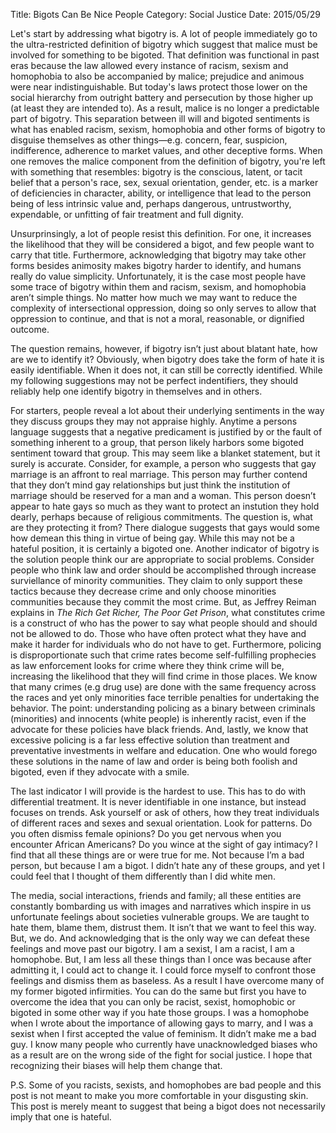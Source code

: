 Title: Bigots Can Be Nice People
Category: Social Justice
Date: 2015/05/29

Let's start by addressing what bigotry is. A lot of people immediately go to the ultra-restricted definition of bigotry which suggest that malice must be involved for something to be bigoted. That definition was functional in past eras because the law allowed every instance of racism, sexism and homophobia to also be accompanied by malice; prejudice and animous were near indistinguishable. But today's laws protect those lower on the social hierarchy from outright battery and persecution by those higher up (at least they are intended to). As a result, malice is no longer a predictable part of bigotry. This separation between ill will and bigoted sentiments is what has enabled racism, sexism, homophobia and other forms of bigotry to disguise themselves as other things—e.g. concern, fear, suspicion, indifference, adherence to market values, and other deceptive forms. When one removes the malice component from the definition of bigotry, you're left with something that resembles: bigotry is the conscious, latent, or tacit belief that a person's race, sex, sexual orientation, gender, etc. is a marker of deficiencies in character, ability, or intelligence that lead to the person being of less intrinsic value and, perhaps dangerous, untrustworthy, expendable, or unfitting of fair treatment and full dignity.

Unsurprinsingly, a lot of people resist this definition. For one, it increases the likelihood that they will be considered a bigot, and few people want to carry that title. Furthermore, acknowledging that bigotry may take other forms besides animosity makes bigotry harder to identify, and humans really do value simplicity. Unfortunately, it is the case most people have some trace of bigotry within them and racism, sexism, and homophobia aren’t simple things. No matter how much we may want to reduce the complexity of intersectional oppression, doing so only serves to allow that oppression to continue, and that is not a moral, reasonable, or dignified outcome.

The question remains, however, if bigotry isn’t just about blatant hate, how are we to identify it? Obviously, when bigotry does take the form of hate it is easily identifiable. When it does not, it can still be correctly identified. While my following suggestions may not be perfect indentifiers, they should reliably help one identify bigotry in themselves and in others. 

For starters, people reveal a lot about their underlying sentiments in the way they discuss groups they may not appraise highly. Anytime a persons language suggests that a negative predicament is justified by or the fault of something inherent to a group, that person likely harbors some bigoted sentiment toward that group. This may seem like a blanket statement, but it surely is accurate. Consider, for example, a person who suggests that gay marriage is an affront to real marriage. This person may further contend that they don’t mind gay relationships but just think the institution of marriage should be reserved for a man and a woman. This person doesn’t appear to hate gays so much as they want to protect an instution they hold dearly, perhaps because of religious commitments. The question is, what are they protecting it from? There dialogue suggests that gays would some how demean this thing in virtue of being gay. While this may not be a hateful position, it is certainly a bigoted one.
Another indicator of bigotry is the solution people think our are appropriate to social problems. Consider people who think law and order should be accomplished through increase surviellance of minority communities. They claim to only support these tactics because they decrease crime and only choose minorities communities because they commit the most crime. But, as Jeffrey Reiman explains in *The Rich Get Richer, The Poor Get Prison*, what constitutes crime is a construct of who has the power to say what people should and should not be allowed to do. Those who have often protect what they have and make it harder for individuals who do not have to get. Furthermore, policing is disproportionate such that crime rates become self-fulfilling prophecies as law enforcement looks for crime where they think crime will be, increasing the likelihood that they will find crime in those places. We know that many crimes (e.g drug use) are done with the same frequency across the races and yet only minorities face terrible penalties for undertaking the behavior. The point: understanding policing as a binary between criminals (minorities) and innocents (white people) is inherently racist, even if the advocate for these policies have black friends. And, lastly, we know that excessive policing is a far less effective solution than treatment and preventative investments in welfare and education. One who would forego these solutions in the name of law and order is being both foolish and bigoted, even if they advocate with a smile.

The last indicator I will provide is the hardest to use. This has to do with differential treatment. It is never identifiable in one instance, but instead focuses on trends. Ask yourself or ask of others, how they treat individuals of different races and sexes and sexual orientation. Look for patterns. Do you often dismiss female opinions? Do you get nervous when you encounter African Americans? Do you wince at the sight of gay intimacy? I find that all these things are or were true for me. Not because I’m a bad person, but because I am a bigot. I didn’t hate any of these groups, and yet I could feel that I thought of them differently than I did white men. 

The media, social interactions, friends and family; all these entities are constantly bombarding us with images and narratives which inspire in us unfortunate feelings about societies vulnerable groups. We are taught to hate them, blame them, distrust them. It isn’t that we want to feel this way. But, we do. And acknowledging that is the only way we can defeat these feelings and move past our bigotry. I am a sexist, I am a racist, I am a homophobe. But, I am less all these things than I once was because after admitting it, I could act to change it. I could force myself to confront those feelings and dismiss them as baseless. As a result I have overcome many of my former bigoted infirmities. You can do the same but first you have to overcome the idea that you can only be racist, sexist, homophobic or bigoted in some other way if you hate those groups. I was a homophobe when I wrote about the importance of allowing gays to marry, and I was a sexist when I first accepted the value of feminism. It didn’t make me a bad guy. I know many people who currently have unacknowledged biases who as a result are on the wrong side of the fight for social justice. I hope that recognizing their biases will help them change that.

P.S. Some of you racists, sexists, and homophobes are bad people and this post is not meant to make you more comfortable in your disgusting skin. This post is merely meant to suggest that being a bigot does not necessarily imply that one is hateful.
